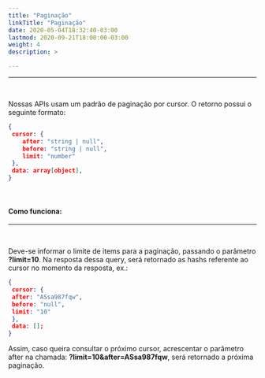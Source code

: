 ```yaml
---
title: "Paginação"
linkTitle: "Paginação"
date: 2020-05-04T18:32:40-03:00
lastmod: 2020-09-21T18:00:00-03:00
weight: 4
description: >

---
```


---
<br>

Nossas APIs usam um padrão de paginação por cursor. O retorno possui o seguinte formato:

```json
{
 cursor: {
    after: "string | null",
    before: "string | null",
    limit: "number"
 },
 data: array[object],
}
```
<br>

#### Como funciona: 
---
<br>

Deve-se informar o limite de items para a paginação, passando o parâmetro **?limit=10**. Na resposta dessa query, será retornado as hashs referente ao cursor no momento da resposta, ex.:

```json
{
 cursor: {
 after: "ASsa987fqw",
 before: "null",
 limit: "10"
 },
 data: [];
}
```

Assim, caso queira consultar o próximo cursor, acrescentar o parâmetro after na chamada: **?limit=10&amp;after=ASsa987fqw**, será retornado a próxima paginação.
